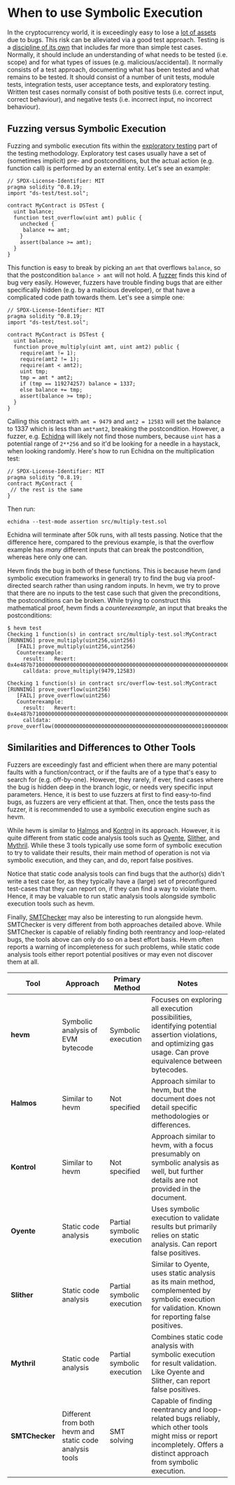 # When to use Symbolic Execution

In the cryptocurrency world, it is exceedingly easy to lose a [lot of
assets](https://chainsec.io/defi-hacks/) due to bugs. This risk can be alleviated
via a good test approach. Testing is a [discipline of its
own](https://en.wikipedia.org/wiki/Software_testing) that includes far more
than simple test cases. Normally, it should include an understanding of what
needs to be tested (i.e. scope) and for what types of issues (e.g.
malicious/accidental). It normally consists of a test approach, documenting
what has been tested and what remains to be tested. It should consist of a
number of unit tests, module tests, integration tests, user acceptance tests,
and exploratory testing. Written test cases normally consist of both positive
tests (i.e. correct input, correct behaviour), and negative tests (i.e.
incorrect input, no incorrect behaviour).

## Fuzzing versus Symbolic Execution

Fuzzing and symbolic execution fits within the [exploratory
testing](https://en.wikipedia.org/wiki/Exploratory_testing) part of
the testing methodology. Exploratory test cases usually have a set of
(sometimes implicit) pre- and postconditions, but the actual action (e.g.
function call) is performed by an external entity. Let's see an example:

```solidity
// SPDX-License-Identifier: MIT
pragma solidity ^0.8.19;
import "ds-test/test.sol";

contract MyContract is DSTest {
  uint balance;
  function test_overflow(uint amt) public {
    unchecked {
     balance += amt;
    }
    assert(balance >= amt);
  }
}
```

This function is easy to break by picking an `amt` that overflows `balance`,
so that the postcondition `balance > amt` will not hold. A
[fuzzer](https://en.wikipedia.org/wiki/Fuzzing) finds this kind of bug very
easily. However, fuzzers have trouble finding bugs that are either specifically
hidden (e.g. by a malicious developer), or that have a complicated code path
towards them. Let's see a simple one:


```solidity
// SPDX-License-Identifier: MIT
pragma solidity ^0.8.19;
import "ds-test/test.sol";

contract MyContract is DSTest {
  uint balance;
  function prove_multiply(uint amt, uint amt2) public {
    require(amt != 1);
    require(amt2 != 1);
    require(amt < amt2);
    uint tmp;
    tmp = amt * amt2;
    if (tmp == 119274257) balance = 1337;
    else balance += tmp;
    assert(balance >= tmp);
  }
}
```

Calling this contract with `amt = 9479` and `amt2 = 12583` will set the balance
to 1337 which is less than `amt*amt2`, breaking the postcondition. However, a
fuzzer, e.g. [Echidna](https://github.com/crytic/echidna) will likely not find
those numbers, because `uint` has a potential range of `2**256` and so it'd be
looking for a needle in a haystack, when looking randomly. Here's how to run
Echidna on the multiplication test:

```solidity
// SPDX-License-Identifier: MIT
pragma solidity ^0.8.19;
contract MyContract {
 // the rest is the same
}
```

Then run:
```
echidna --test-mode assertion src/multiply-test.sol
```

Echidna will terminate after 50k runs, with all tests passing. Notice that the
difference here, compared to the previous example, is that the overflow example
has _many_ different inputs that can break the postcondition, whereas here only
one can.

Hevm finds the bug in both of these functions. This is because
hevm (and symbolic execution frameworks in general) try to find the bug via
proof-directed search rather than using random inputs. In hevm, we try to prove
that there are no inputs to the test case such that given the preconditions, the
postconditions can be broken. While trying to construct this mathematical proof,
hevm finds a _countereexample_, an  input that breaks the postconditions:


```
$ hevm test
Checking 1 function(s) in contract src/multiply-test.sol:MyContract
[RUNNING] prove_multiply(uint256,uint256)
   [FAIL] prove_multiply(uint256,uint256)
   Counterexample:
     result:   Revert: 0x4e487b710000000000000000000000000000000000000000000000000000000000000001
     calldata: prove_multiply(9479,12583)

Checking 1 function(s) in contract src/overflow-test.sol:MyContract
[RUNNING] prove_overflow(uint256)
   [FAIL] prove_overflow(uint256)
   Counterexample:
     result:   Revert: 0x4e487b710000000000000000000000000000000000000000000000000000000000000001
     calldata: prove_overflow(00000000000000000000000000000000000000000000000100000000000000000182dad8c17bd5e89e8043a08ada90a6d5efdee4425f85cb863109783e158ba4fba908a0e6fae6c6b51002)
```

## Similarities and Differences to Other Tools

Fuzzers are exceedingly fast and efficient when there are many potential faults
with a function/contract, or if the faults are of a type that's easy to search
for (e.g. off-by-one). However, they rarely, if ever, find cases where the bug
is hidden deep in the branch logic, or needs very specific input parameters.
Hence, it is best to use fuzzers at first to find easy-to-find bugs, as fuzzers
are very efficient at that. Then, once the tests pass the fuzzer, it is
recommended to use a symbolic execution engine such as hevm.

While hevm is similar to [Halmos](https://github.com/a16z/halmos) and
[Kontrol](https://docs.runtimeverification.com/kontrol/overview/readme) in its
approach. However, it is quite different from static code analysis tools such
as [Oyente](https://github.com/enzymefinance/oyente),
[Slither](https://github.com/crytic/slither), and
[Mythril](https://github.com/ConsenSys/mythril). While these 3 tools typically
use some form of symbolic execution to try to validate their results, their
main method of operation is not via symbolic execution, and they can, and do,
report false positives.

Notice that static code analysis tools can find bugs that the author(s) didn't
write a test case for, as they typically have a (large) set of preconfigured
test-cases that they can report on, if they can find a way to violate them. Hence,
it may be valuable to run static analysis tools alongside symbolic execution tools
such as hevm.

Finally,
[SMTChecker](https://github.com/ethereum/solidity/blob/develop/docs/smtchecker.rst)
may also be interesting to run alongside hevm. SMTChecker is very different
from both approaches detailed above. While SMTChecker is capable of reliably
finding both reentrancy and loop-related bugs, the tools above can only do so
on a best effort basis. Hevm often reports a warning of incompleteness for
such problems, while static code analysis tools either report potential
positives or may even not discover them at all.


| Tool | Approach | Primary Method | Notes |
| --- | --- | --- | --- |
| **hevm** | Symbolic analysis of EVM bytecode | Symbolic execution | Focuses on exploring all execution possibilities, identifying potential assertion violations, and optimizing gas usage. Can prove equivalence between bytecodes. |
| **Halmos** | Similar to hevm | Not specified | Approach similar to hevm, but the document does not detail specific methodologies or differences. |
| **Kontrol** | Similar to hevm | Not specified | Approach similar to hevm, with a focus presumably on symbolic analysis as well, but further details are not provided in the document. |
| **Oyente** | Static code analysis | Partial symbolic execution | Uses symbolic execution to validate results but primarily relies on static analysis. Can report false positives. |
| **Slither** | Static code analysis | Partial symbolic execution | Similar to Oyente, uses static analysis as its main method, complemented by symbolic execution for validation. Known for reporting false positives. |
| **Mythril** | Static code analysis | Partial symbolic execution | Combines static code analysis with symbolic execution for result validation. Like Oyente and Slither, can report false positives. |
| **SMTChecker** | Different from both hevm and static code analysis tools | SMT solving | Capable of finding reentrancy and loop-related bugs reliably, which other tools might miss or report incompletely. Offers a distinct approach from symbolic execution. |
